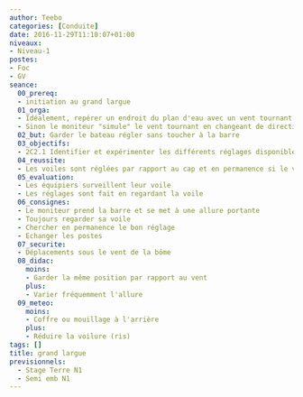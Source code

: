 ```yaml
---
author: Teebo
categories: [Conduite]
date: 2016-11-29T11:10:07+01:00
niveaux:
- Niveau-1
postes:
- Foc
- GV
seance:
  00_prereq:
  - initiation au grand largue
  01_orga:
  - Idéalement, repérer un endroit du plan d'eau avec un vent tournant
  - Sinon le moniteur "simule" le vent tournant en changeant de direction
  02_but: Garder le bateau régler sans toucher à la barre
  03_objectifs:
  - 2C2.1 Identifier et expérimenter les différents réglages disponibles
  04_reussite:
  - Les voiles sont réglées par rapport au cap et en permanence si le vent tourne
  05_evaluation:
  - Les équipiers surveillent leur voile
  - Les réglages sont fait en regardant la voile
  06_consignes:
  - Le moniteur prend la barre et se met à une allure portante
  - Toujours regarder sa voile
  - Chercher en permanence le bon réglage
  - Echanger les postes
  07_securite:
  - Déplacements sous le vent de la bôme
  08_didac:
    moins:
    - Garder la même position par rapport au vent
    plus:
    - Varier fréquemment l'allure
  09_meteo:
    moins:
    - Coffre ou mouillage à l'arrière
    plus:
    - Réduire la voilure (ris)
tags: []
title: grand largue
previsionnels:
  - Stage Terre N1
  - Semi emb N1
---
```

